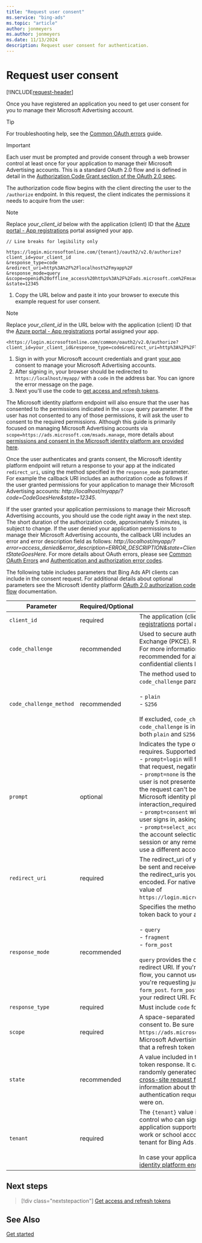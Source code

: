 ```yaml
---
title: "Request user consent"
ms.service: "bing-ads"
ms.topic: "article"
author: jonmeyers
ms.author: jonmeyers
ms.date: 11/13/2024
description: Request user consent for authentication.
---
```

# Request user consent

[!INCLUDE[request-header](./includes/mfa-required.md)]

Once you have registered an application you need to get user consent for you to manage their Microsoft Advertising account.  

> [!TIP]
> For troubleshooting help, see the [Common OAuth errors](handle-service-errors-exceptions.md#common-oauth-errors) guide.

> [!IMPORTANT]
> Each user must be prompted and provide consent through a web browser control at least once for your application to manage their Microsoft Advertising accounts. This is a standard OAuth 2.0 flow and is defined in detail in the [Authorization Code Grant section of the OAuth 2.0 spec](https://tools.ietf.org/html/rfc6749#section-4.1). 

The authorization code flow begins with the client directing the user to the `/authorize` endpoint. In this request, the client indicates the permissions it needs to acquire from the user:

> [!NOTE]
> Replace *your_client_id* below with the application (client) ID that the [Azure portal - App registrations](https://go.microsoft.com/fwlink/?linkid=2083908) portal assigned your app.

```https
// Line breaks for legibility only

https://login.microsoftonline.com/{tenant}/oauth2/v2.0/authorize?
client_id=your_client_id
&response_type=code
&redirect_uri=http%3A%2F%2Flocalhost%2Fmyapp%2F
&response_mode=query
&scope=openid%20offline_access%20https%3A%2F%2Fads.microsoft.com%2Fmsads.manage
&state=12345
```

1. Copy the URL below and paste it into your browser to execute this example request for user consent.

> [!NOTE]
> Replace *your_client_id* in the URL below with the application (client) ID that the [Azure portal - App registrations](https://go.microsoft.com/fwlink/?linkid=2083908) portal assigned your app.

```
<https://login.microsoftonline.com/common/oauth2/v2.0/authorize?client_id=your_client_id&response_type=code&redirect_uri=http%3A%2F%2Flocalhost%2Fmyapp%2F&response_mode=query&scope=openid%20offline_access%20https%3A%2F%2Fads.microsoft.com%2Fmsads.manage&state=12345>
```

1. Sign in with your Microsoft account credentials and grant [your app](/entra/identity-platform/quickstart-register-app) consent to manage your Microsoft Advertising accounts.
1. After signing in, your browser should be redirected to `https://localhost/myapp/` with a `code` in the address bar. You can ignore the error message on the page.
1. Next you'll use the code to [get access and refresh tokens](authentication-oauth-get-tokens.md).

The Microsoft identity platform endpoint will also ensure that the user has consented to the permissions indicated in the `scope` query parameter. If the user has not consented to any of those permissions, it will ask the user to consent to the required permissions. Although this guide is primarily focused on managing Microsoft Advertising accounts via `scope=https://ads.microsoft.com/msads.manage`, more details about [permissions and consent in the Microsoft identity platform are provided here](/azure/active-directory/develop/v2-permissions-and-consent).

Once the user authenticates and grants consent, the Microsoft identity platform endpoint will return a response to your app at the indicated `redirect_uri`, using the method specified in the `response_mode` parameter. For example the callback URI includes an authorization code as follows if the user granted permissions for your application to manage their Microsoft Advertising accounts: *http://localhost/myapp/?code=CodeGoesHere&state=12345*.

If the user granted your application permissions to manage their Microsoft Advertising accounts, you should use the code right away in the next step. The short duration of the authorization code, approximately 5 minutes, is subject to change. If the user denied your application permissions to manage their Microsoft Advertising accounts, the callback URI includes an error and error description field as follows: *http://localhost/myapp/?error=access_denied&error_description=ERROR_DESCRIPTION&state=ClientStateGoesHere*. For more details about OAuth errors, please see [Common OAuth Errors](handle-service-errors-exceptions.md#common-oauth-errors) and [Authentication and authorization error codes](/azure/active-directory/develop/reference-aadsts-error-codes).

The following table includes parameters that Bing Ads API clients can include in the consent request. For additional details about optional parameters see the Microsoft identity platform [OAuth 2.0 authorization code flow](/azure/active-directory/develop/v2-oauth2-auth-code-flow) documentation.

|Parameter|Required/Optional|Description|
|--------------|-------------|--------------|
|`client_id`|required|The application (client) ID that the [Azure portal - App registrations](https://go.microsoft.com/fwlink/?linkid=2083908) portal assigned your app.|
|`code_challenge`|recommended|Used to secure authorization code grants via Proof Key for Code Exchange (PKCE). Required if `code_challenge_method` is included. For more information, see the [PKCE RFC](https://tools.ietf.org/html/rfc7636). This is now recommended for all application types - native apps, SPAs, and confidential clients like web apps.|
|`code_challenge_method`|recommended|The method used to encode the `code_verifier` for the `code_challenge` parameter. Can be one of the following values:<br/><br/>- `plain` <br/>- `S256`<br/><br/>If excluded, `code_challenge` is assumed to be plaintext if `code_challenge` is included. Microsoft identity platform supports both `plain` and `S256`. For more information, see the [PKCE RFC](https://tools.ietf.org/html/rfc7636).|
|`prompt`|optional|Indicates the type of user interaction that your application requires. Supported values include the following:<br/>- `prompt=login` will force the user to enter their credentials on that request, negating single-sign on.<br/>- `prompt=none` is the opposite of "login" i.e., it will ensure that the user is not presented with any interactive prompt whatsoever. If the request can't be completed silently via single-sign on, the Microsoft identity platform endpoint will return an interaction_required error.<br/>- `prompt=consent` will trigger the OAuth consent dialog after the user signs in, asking the user to grant permissions to the app.<br/>- `prompt=select_account` will interrupt single sign-on and provide the account selection experience, listing all the accounts in session or any remembered account or an option to choose to use a different account altogether.|
|`redirect_uri`|required|The redirect_uri of your app, where authentication responses can be sent and received by your app. It must exactly match one of the redirect_uris you registered in the portal, except it must be url encoded. For native & mobile apps, you should use the default value of `https://login.microsoftonline.com/common/oauth2/nativeclient`.|
|`response_mode`|recommended|Specifies the method that should be used to send the resulting token back to your app. Can be one of the following:<br/><br/>- `query`<br/>- `fragment`<br/>- `form_post`<br/><br/>`query` provides the code as a query string parameter on your redirect URI. If you're requesting an ID token using the implicit flow, you cannot use `query` as specified in the [OpenID spec](https://openid.net/specs/oauth-v2-multiple-response-types-1_0.html#Combinations). If you're requesting just the code, you can use `query`, `fragment`, or `form_post`. `form_post` executes a POST containing the code to your redirect URI. For more info, see [OpenID Connect protocol](/azure/active-directory/develop/active-directory-protocols-openid-connect-code).|
|`response_type`|required|Must include `code` for the authorization code flow.|
|`scope`|required|A space-separated list of [scopes](/azure/active-directory/develop/v2-permissions-and-consent) that you want the user to consent to. Be sure to include `https://ads.microsoft.com/msads.manage` to prompt the user for Microsoft Advertising access. Include `offline_access` to ensure that a refresh token is included in the response.|
|`state`|recommended|A value included in the request that will also be returned in the token response. It can be a string of any content that you wish. A randomly generated unique value is typically used for [preventing cross-site request forgery attacks](https://tools.ietf.org/html/rfc6749#section-10.12). The value can also encode information about the user's state in the app before the authentication request occurred, such as the page or view they were on.|
|`tenant`|required|The `{tenant}` value in the path of the request can be used to control who can sign into the application. To ensure that your application supports both MSA personal accounts and Azure AD work or school accounts, we suggest that you use `common` as the tenant for Bing Ads API authentication.<br/><br/>In case your application requires another tenant, see [Microsoft identity platform endpoints](/azure/active-directory/develop/active-directory-v2-protocols#endpoints) for more information.|


## Next steps

> [!div class="nextstepaction"]
> [Get access and refresh tokens](authentication-oauth-get-tokens.md)

## See Also
[Get started](get-started.md)
